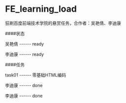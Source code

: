 ﻿# FE_learning_load
狂刷百度前端技术学院的悬赏任务，合作者：吴艳倩、李迪康

####状态

吴艳倩 ------ ready

李迪康 ------ ready

####任务

task01 ------ 零基础HTML编码

李迪康 ------ done

李迪康 ------ done
